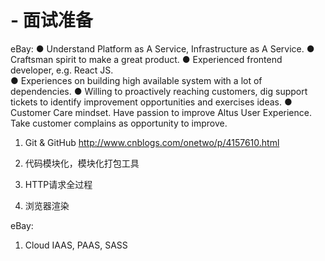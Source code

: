 # - 面试准备

eBay:
● Understand Platform as A Service, Infrastructure as A Service.
● Craftsman spirit to make a great product. 
● Experienced frontend developer, e.g. React JS.    
● Experiences on building high available system with a lot of dependencies. 
● Willing to proactively reaching customers, dig support tickets to identify improvement opportunities and exercises ideas.
● Customer Care mindset.  Have passion to improve Altus User Experience.  Take customer complains as opportunity to improve.   


1. Git & GitHub
   http://www.cnblogs.com/onetwo/p/4157610.html

2. 代码模块化，模块化打包工具

3. HTTP请求全过程

4. 浏览器渲染

eBay: 
1. Cloud IAAS, PAAS, SASS
